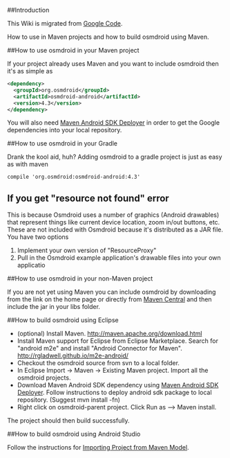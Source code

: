 ##Introduction

This Wiki is migrated from [Google Code](https://code.google.com/p/osmdroid/wiki/HowToMaven).

How to use in Maven projects and how to build osmdroid using Maven.

##How to use osmdroid in your Maven project

If your project already uses Maven and you want to include osmdroid then it's as simple as

```xml
<dependency>
  <groupId>org.osmdroid</groupId>
  <artifactId>osmdroid-android</artifactId>
  <version>4.3</version>
</dependency>
```

You will also need [Maven Android SDK Deployer](https://github.com/mosabua/maven-android-sdk-deployer) in order to get the Google dependencies into your local repository.

##How to use osmdroid in your Gradle

Drank the kool aid, huh? Adding osmdroid to a gradle project is just as easy as with maven
```
compile 'org.osmdroid:osmdroid-android:4.3'
```

## If you get "resource not found" error
This is because Osmdroid uses a number of graphics (Android drawables) that represent things like current device location, zoom in/out buttons, etc. These are not included with Osmdroid because it's distributed as a JAR file. You have two options

1. Implement your own version of "ResourceProxy"
2. Pull in the Osmdroid example application's drawable files into your own applicatio

##How to use osmdroid in your non-Maven project

If you are not yet using Maven you can include osmdroid by downloading from the link on the home page or directly from [Maven Central](https://oss.sonatype.org/content/groups/public/org/osmdroid/) and then include the jar in your libs folder.


##How to build osmdroid using Eclipse

 * (optional) Install Maven. http://maven.apache.org/download.html
 * Install Maven support for Eclipse from Eclipse Marketplace. Search for "android m2e" and install "Android Connector for Maven". http://rgladwell.github.io/m2e-android/
 * Checkout the osmdroid source from svn to a local folder.
 * In Eclipse Import -> Maven -> Existing Maven project. Import all the osmdroid projects.
 * Download Maven Android SDK dependency using [Maven Android SDK Deployer](https://github.com/mosabua/maven-android-sdk-deployer).  Follow instructions to deploy android sdk package to local repository. (Suggest mvn install -fn)
 * Right click on osmdroid-parent project. Click Run as --> Maven install.

The project should then build successfully.

##How to build osmdroid using Android Studio

Follow the instructions for [Importing Project from Maven Model](http://www.jetbrains.com/idea/webhelp/importing-project-from-maven-model.html).